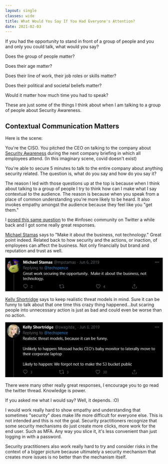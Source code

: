 ```yaml
---
layout: single
classes: wide
title: What Would You Say If You Had Everyone's Attention?
date: 2021-02-03
---
```

If you had the opportunity to stand in front of a group of people and you and only you could talk, what would you say?

Does the group of people matter?

Does their age matter?

Does their line of work, their job roles or skills matter?

Does their political and societal beliefs matter?

Would it matter how much time you had to speak?

These are just some of the things I think about when I am talking to a group of people about Security Awareness.

## Contextual Communication Matters
Here is the scene: 

You're the CISO. You pitched the CEO on talking to the company about [Security Awareness](https://www.spenceralessi.com/securityawareness/) during the next company briefing in which all employees attend. (In this imaginary scene, covid doesn't exist) 

You're able to secure 5 minutes to talk to the entire company about anything security related. The question is, what do you say and how do you say it?

The reason I led with those questions up at the top is because when I think about talking to a group of people I try to think how can I make what I say contextual to the audience. The reason is because when you speak from a place of common understanding you're more likely to be heard. It also invokes empathy amongst the audience because they feel like you "get them."

I [posed this same question](https://twitter.com/techspence/status/1136655249903632384) to the #infosec community on Twitter a while back and I got some really great responses.

[Michael Stamas](https://twitter.com/mpstamas) says to "Make it about the business, not technology." Great point indeed. Related back to how security and the actions, or inaction, of employees can affect the business. Not only financially but brand and reputation and trust as well.

![michaelstamastwitter.png](/assets/img/michaelstamastwitter.png)

[Kelly Shortridge](https://twitter.com/swagitda_) says to keep realistic threat models in mind. Sure it can be funny to talk about that one time this crazy thing happened...but scaring people into unnecessary action is just as bad and could even be worse than no action.

![kellyshortridgetwitter.png](/assets/img/kellyshortridgetwitter.png)

There were many other really great responses, I encourage you to go read the twitter thread. Knowledge is power.

If you asked me what I would say? Well, it depends. :O)

I would work really hard to show empathy and understanding that sometimes "security" does make life more difficult for everyone else. This is not intended and this is not the goal. Security practitioners recognize that some security mechanisms do just create more clicks, more work for the end user. Such as MFA. Any way you slice it, it's less convenient than just logging in with a password.

Security practitioners also work really hard to try and consider risks in the context of a bigger picture because ultimately a security mechanism that creates more issues is no better than the mechanism itself.
